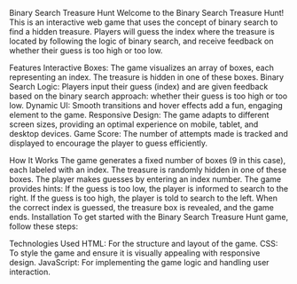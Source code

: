Binary Search Treasure Hunt
Welcome to the Binary Search Treasure Hunt! This is an interactive web game that uses the concept of binary search to find a hidden treasure. Players will guess the index where the treasure is located by following the logic of binary search, and receive feedback on whether their guess is too high or too low.

Features
Interactive Boxes: The game visualizes an array of boxes, each representing an index. The treasure is hidden in one of these boxes.
Binary Search Logic: Players input their guess (index) and are given feedback based on the binary search approach: whether their guess is too high or too low.
Dynamic UI: Smooth transitions and hover effects add a fun, engaging element to the game.
Responsive Design: The game adapts to different screen sizes, providing an optimal experience on mobile, tablet, and desktop devices.
Game Score: The number of attempts made is tracked and displayed to encourage the player to guess efficiently.

How It Works
The game generates a fixed number of boxes (9 in this case), each labeled with an index.
The treasure is randomly hidden in one of these boxes.
The player makes guesses by entering an index number.
The game provides hints:
If the guess is too low, the player is informed to search to the right.
If the guess is too high, the player is told to search to the left.
When the correct index is guessed, the treasure box is revealed, and the game ends.
Installation
To get started with the Binary Search Treasure Hunt game, follow these steps:


Technologies Used
HTML: For the structure and layout of the game.
CSS: To style the game and ensure it is visually appealing with responsive design.
JavaScript: For implementing the game logic and handling user interaction.